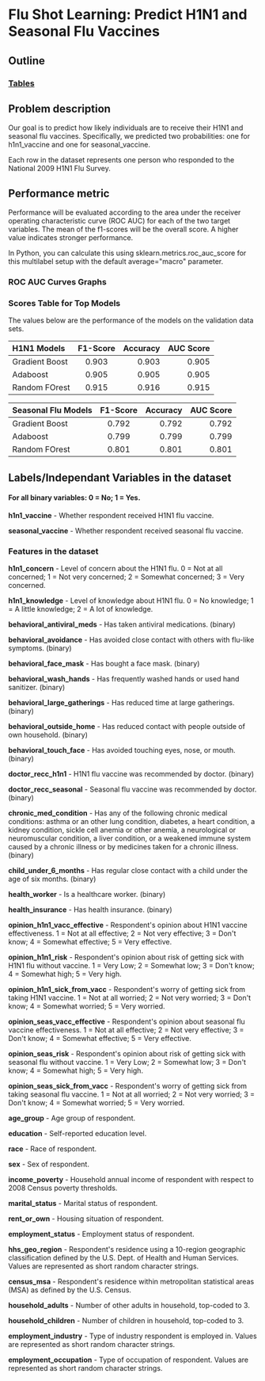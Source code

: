 # Flu Shot Learning: Predict H1N1 and Seasonal Flu Vaccines

## Outline
### 
### 
### [Tables](#scores-table-for-top-models)
### 
## Problem description
Our goal is to predict how likely individuals are to receive their H1N1
and seasonal flu vaccines. Specifically, we predicted two 
probabilities: one for h1n1_vaccine and one for seasonal_vaccine.

Each row in the dataset represents one person who responded to the 
National 2009 H1N1 Flu Survey.


## Performance metric
Performance will be evaluated according to the area under the receiver
operating characteristic curve (ROC AUC) for each of the two target 
variables. The mean of the f1-scores will be the overall score. A 
higher value indicates stronger performance.

In Python, you can calculate this using sklearn.metrics.roc_auc_score
for this multilabel setup with the default average="macro" parameter.

### ROC AUC Curves Graphs

### Scores Table for Top Models
The values below are the performance of the models on the validation data sets.

| H1N1 Models      | F1-Score | Accuracy     | AUC Score|
| :---       		 |    :----:   |          ---: |---: |
| Gradient Boost      | 0.903       | 0.903   | 0.905
| Adaboost   		| 0.905        | 0.905 |0.905     |
| Random FOrest      | 0.915 |0.916     | 0.915|

| Seasonal Flu Models      | F1-Score | Accuracy     | AUC Score|
| :---       		 |    :----:   |          ---: |---: |
| Gradient Boost      | 0.792       | 0.792   | 0.792
| Adaboost   		| 0.799        | 0.799 |0.799     |
| Random FOrest      | 0.801 |0.801     | 0.801|

## Labels/Independant Variables in the dataset

#### For all binary variables: 0 = No; 1 = Yes.

**h1n1_vaccine** - Whether respondent received H1N1 flu vaccine.

**seasonal_vaccine** - Whether respondent received seasonal flu vaccine.
### Features in the dataset

**h1n1_concern** - Level of concern about the H1N1 flu.
	0 = Not at all concerned; 1 = Not very concerned; 2 = Somewhat concerned;
	3 = Very concerned.

**h1n1_knowledge** - Level of knowledge about H1N1 flu.
	0 = No knowledge; 1 = A little knowledge; 2 = A lot of knowledge.

**behavioral_antiviral_meds** - Has taken antiviral medications. (binary)

**behavioral_avoidance** - Has avoided close contact with others with flu-like 
	symptoms. (binary)

**behavioral_face_mask** - Has bought a face mask. (binary)

**behavioral_wash_hands** - Has frequently washed hands or used hand sanitizer.
	(binary)

**behavioral_large_gatherings** - Has reduced time at large gatherings. (binary)

**behavioral_outside_home** - Has reduced contact with people outside of own
	household. (binary)

**behavioral_touch_face** - Has avoided touching eyes, nose, or mouth. (binary)

**doctor_recc_h1n1** - H1N1 flu vaccine was recommended by doctor. (binary)

**doctor_recc_seasonal** - Seasonal flu vaccine was recommended by doctor. (binary)

**chronic_med_condition** - Has any of the following chronic medical conditions:
	asthma or an other lung condition, diabetes, a heart condition, a kidney
	condition, sickle cell anemia or other anemia, a neurological or 
	neuromuscular condition, a liver condition, or a weakened immune system 
	caused by a chronic illness or by medicines taken for a chronic illness.
	(binary)

**child_under_6_months** - Has regular close contact with a child under the age 
	of six months. (binary)


**health_worker** - Is a healthcare worker. (binary)

**health_insurance** - Has health insurance. (binary)

**opinion_h1n1_vacc_effective** - Respondent's opinion about H1N1 vaccine
	effectiveness.
	1 = Not at all effective; 2 = Not very effective; 3 = Don't know; 
	4 = Somewhat effective; 5 = Very effective.

**opinion_h1n1_risk** - Respondent's opinion about risk of getting sick with H1N1
	flu without vaccine.
	1 = Very Low; 2 = Somewhat low; 3 = Don't know; 4 = Somewhat high;
	5 = Very high.

**opinion_h1n1_sick_from_vacc** - Respondent's worry of getting sick from taking
	H1N1 vaccine.
	1 = Not at all worried; 2 = Not very worried; 3 = Don't know;
	4 = Somewhat worried; 5 = Very worried.

**opinion_seas_vacc_effective** - Respondent's opinion about seasonal flu vaccine
	effectiveness.
	1 = Not at all effective; 2 = Not very effective; 3 = Don't know; 
	4 = Somewhat effective; 5 = Very effective.

**opinion_seas_risk** - Respondent's opinion about risk of getting sick with seasonal
	flu without vaccine.
	1 = Very Low; 2 = Somewhat low; 3 = Don't know; 4 = Somewhat high;
	5 = Very high.

**opinion_seas_sick_from_vacc** - Respondent's worry of getting sick from taking
	seasonal flu vaccine.
	1 = Not at all worried; 2 = Not very worried; 3 = Don't know; 
	4 = Somewhat worried; 5 = Very worried.

**age_group** - Age group of respondent.

**education** - Self-reported education level.

**race** - Race of respondent.

**sex** - Sex of respondent.

**income_poverty** - Household annual income of respondent with respect to 2008
	Census poverty thresholds.

**marital_status** - Marital status of respondent.

**rent_or_own** - Housing situation of respondent.

**employment_status** - Employment status of respondent.

**hhs_geo_region** - Respondent's residence using a 10-region geographic classification
	defined by the U.S. Dept. of Health and Human Services. Values are represented
	as short random character strings.

**census_msa** - Respondent's residence within metropolitan statistical areas (MSA) 
	as defined by the U.S. Census.

**household_adults** - Number of other adults in household, top-coded to 3.

**household_children** - Number of children in household, top-coded to 3.

**employment_industry** - Type of industry respondent is employed in. Values are
	represented as short random character strings.

**employment_occupation** - Type of occupation of respondent. Values are represented
	as short random character strings.

